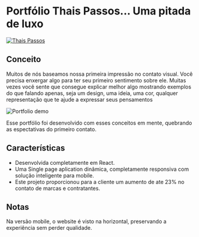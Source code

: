 # Portfólio Thais Passos... Uma pitada de luxo
[![Thais Passos](https://imgur.com/a/wqbgkV1)](https://a-thais.online/)

## Conceito

Muitos de nós baseamos nossa primeira impressão no contato visual. Você precisa enxergar algo para ter seu primeiro sentimento sobre ele. Muitas vezes você sente que consegue explicar melhor algo mostrando exemplos do que falando apenas, seja um design, uma ideia, uma cor, qualquer representação que te ajude a expressar seus pensamentos

![Portfolio demo](https://imgur.com/cRePyw5)

Esse portfólio foi desenvolvido com esses conceitos em mente, quebrando as espectativas do primeiro contato.

## Características

- Desenvolvida completamente em React.
- Uma Single page aplication dinâmica, completamente responsiva com solução inteligente para mobile.
- Este projeto proporcionou para a cliente um aumento de ate 23% no contato de marcas e contratantes.

## Notas

Na versão mobile, o website é visto na horizontal, preservando a experiência sem perder qualidade.

